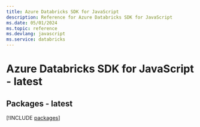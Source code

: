 ```yaml
---
title: Azure Databricks SDK for JavaScript
description: Reference for Azure Databricks SDK for JavaScript
ms.date: 05/01/2024
ms.topic: reference
ms.devlang: javascript
ms.service: databricks
---
```

# Azure Databricks SDK for JavaScript - latest
## Packages - latest
[!INCLUDE [packages](databricks-index.md)]